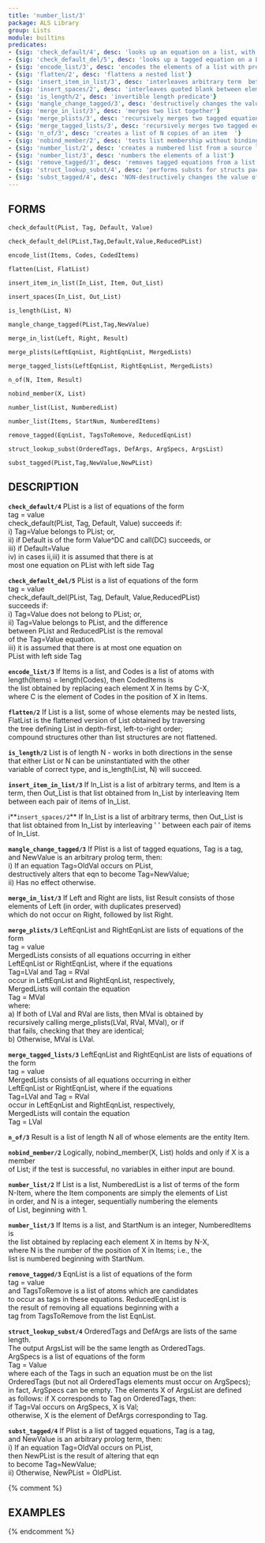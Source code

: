```yaml
---
title: 'number_list/3'
package: ALS Library
group: Lists
module: builtins
predicates:
- {sig: 'check_default/4', desc: 'looks up an equation on a list, with a default'}
- {sig: 'check_default_del/5', desc: 'looks up a tagged equation on a List, and deletes it'}
- {sig: 'encode_list/3', desc: 'encodes the elements of a list with provided codes'}
- {sig: 'flatten/2', desc: 'flattens a nested list'}
- {sig: 'insert_item_in_list/3', desc: 'interleaves arbitrary term  between elements of a list'}
- {sig: 'insert_spaces/2', desc: 'interleaves quoted blank between elements of a list'}
- {sig: 'is_length/2', desc: 'invertible length predicate'}
- {sig: 'mangle_change_tagged/3', desc: 'destructively changes the value of a tagged eqn'}
- {sig: 'merge_in_list/3', desc: 'merges two list together'}
- {sig: 'merge_plists/3', desc: 'recursively merges two tagged equation lists'}
- {sig: 'merge_tagged_lists/3', desc: 'recursively merges two tagged equation lists'}
- {sig: 'n_of/3', desc: 'creates a list of N copies of an item	'}
- {sig: 'nobind_member/2', desc: 'tests list membership without binding any variables'}
- {sig: 'number_list/2', desc: 'creates a numbered list from a source list'}
- {sig: 'number_list/3', desc: 'numbers the elements of a list'}
- {sig: 'remove_tagged/3', desc: 'removes tagged equations from a list'}
- {sig: 'struct_lookup_subst/4', desc: 'performs substs for structs package constructors'}
- {sig: 'subst_tagged/4', desc: 'NON-destructively changes the value of a tagged eqn'}
---
```

## FORMS

`check_default(PList, Tag, Default, Value)`

`check_default_del(PList,Tag,Default,Value,ReducedPList)`

`encode_list(Items, Codes, CodedItems)`

`flatten(List, FlatList)`

`insert_item_in_list(In_List, Item, Out_List)`

`insert_spaces(In_List, Out_List)`

`is_length(List, N)`

`mangle_change_tagged(PList,Tag,NewValue)`

`merge_in_list(Left, Right, Result)`

`merge_plists(LeftEqnList, RightEqnList, MergedLists)`

`merge_tagged_lists(LeftEqnList, RightEqnList, MergedLists)`

`n_of(N, Item, Result)`

`nobind_member(X, List)`

`number_list(List, NumberedList)`

`number_list(Items, StartNum, NumberedItems)`

`remove_tagged(EqnList, TagsToRemove, ReducedEqnList)`

`struct_lookup_subst(OrderedTags, DefArgs, ArgSpecs, ArgsList)`

`subst_tagged(PList,Tag,NewValue,NewPList)`

## DESCRIPTION

**`check_default/4`** PList is a list of equations of the form  
    tag = value  
    check_default(PList, Tag, Default, Value) succeeds if:  
    i)	 Tag=Value belongs to PList; or,  
    ii)	 if Default is of the form Value^DC and call(DC) succeeds, or  
    iii) if Default=Value  
    iv)  in cases ii,iii) it is assumed that there is at  
    most one equation on PList with left side Tag  

**`check_default_del/5`** PList is a list of equations of the form  
    tag = value  
    check_default_del(PList, Tag, Default, Value,ReducedPList)  
    succeeds if:  
    i)	 Tag=Value does not belong to PList; or,  
    ii)	 Tag=Value belongs to PList, and the difference  
    between PList and ReducedPList is the removal  
    of the Tag=Value equation.  
    iii) it is assumed that there is at most one equation on  
    PList with left side Tag  

**`encode_list/3`** If Items is a list, and Codes is a list of atoms with  
    length(Items) = length(Codes), then CodedItems is  
    the list obtained by replacing each element X in Items by C-X,  
    where C is the element of Codes in the position of X in Items.  

**`flatten/2`** If List is a list, some of whose elements may be nested lists,  
    FlatList is the flattened version of List obtained by traversing  
    the tree defining List in depth-first, left-to-right order;  
    compound structures other than list structures are not flattened.  

**`is_length/2`** List is of length N - works in both directions in the sense  
    that either List or N can be uninstantiated with the other  
    variable of correct type, and is_length(List, N) will succeed.  

**`insert_item_in_list/3`** If In_List is a list of arbitrary terms, and Item is a term,
    then Out_List is that list obtained from In_List by interleaving
    Item between each pair of items of In_List.

i**`insert_spaces/2`** If In_List is a list of arbitrary terms, then Out_List is that
    list obtained from In_List by interleaving ' '  between each
    pair of items of In_List.

**`mangle_change_tagged/3`** If Plist is a list of tagged equations, Tag is a tag,  
    and NewValue is an arbitrary prolog term, then:  
    i)	If an equation Tag=OldVal occurs on PList,  
    destructively alters that eqn to become Tag=NewValue;  
    ii)	Has no effect otherwise.  

**`merge_in_list/3`** If Left and Right are lists, list Result consists of those  
    elements of Left (in order, with duplicates preserved)  
    which do not occur on Right, followed by list Right.  

**`merge_plists/3`** LeftEqnList and RightEqnList are lists of equations of the form  
    tag = value  
    MergedLists consists of all equations occurring in either  
    LeftEqnList or RightEqnList, where if the equations  
    Tag=LVal    and Tag = RVal  
    occur in LeftEqnList and RightEqnList, respectively,  
    MergedLists will contain the equation  
    Tag = MVal  
    where:  
    a)	If both of LVal and RVal are lists, then MVal is obtained by  
    recursively calling merge_plists(LVal, RVal, MVal), or if  
    that fails, checking that they are identical;  
    b)	Otherwise, MVal is LVal.  

**`merge_tagged_lists/3`** LeftEqnList and RightEqnList are lists of equations of the form  
    tag = value  
    MergedLists consists of all equations occurring in either  
    LeftEqnList or RightEqnList, where if the equations  
    Tag=LVal    and Tag = RVal  
    occur in LeftEqnList and RightEqnList, respectively,  
    MergedLists will contain the equation  
    Tag = LVal  

**`n_of/3`** Result is a list of length N all of whose elements are the entity Item.  

**`nobind_member/2`** Logically, nobind_member(X, List) holds and only if X is a member  
    of List; if the test is successful, no variables in either input are bound.  

**`number_list/2`** If List is a list, NumberedList is a list of terms of the form  
    N-Item, where the Item components are simply the elements of List  
    in order, and N is a integer, sequentially numbering the elements  
    of List, beginning with 1.  

**`number_list/3`** If Items is a list, and StartNum is an integer, NumberedItems is  
    the list obtained by replacing each element X in Items by N-X,  
    where N is the number of the position of X in Items; i.e., the  
    list is numbered beginning with StartNum.  

**`remove_tagged/3`** EqnList is a list of equations of the form  
    tag = value  
    and TagsToRemove is a list of atoms which are candidates  
    to occur as tags in these equations.  ReducedEqnList is  
    the result of removing all equations beginning with a  
    tag from TagsToRemove from the list EqnList.  

**`struct_lookup_subst/4`** OrderedTags and DefArgs are lists of the same length.  
    The output ArgsList will be the same length as OrderedTags.  
    ArgSpecs is a list of equations of the form  
    Tag = Value  
    where each of the Tags in such an equation must be on the list  
    OrderedTags (but not all OrderedTags elements must occur on ArgSpecs);  
    in fact, ArgSpecs can be empty.  The elements X of ArgsList are defined  
    as follows:  if X corresponds to Tag on OrderedTags, then:  
    if Tag=Val occurs on ArgSpecs, X is Val;  
    otherwise, X is the element of DefArgs corresponding to Tag.  

**`subst_tagged/4`** If Plist is a list of tagged equations, Tag is a tag,  
    and NewValue is an arbitrary prolog term, then:  
    i)	If an equation Tag=OldVal occurs on PList,  
    then NewPList is the result of altering that eqn  
    to become Tag=NewValue;  
    ii)	Otherwise, NewPList = OldPList.  

{% comment %}
## EXAMPLES
{% endcomment %}

